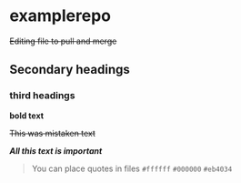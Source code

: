 # examplerepo

~~Editing file to pull and merge~~
## Secondary headings
### third headings

**bold text**

~~This was mistaken text~~

***All this text is important***
> You can place quotes in files
`#ffffff`
`#000000`
`#eb4034`

